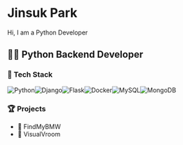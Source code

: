 # Jinsuk Park

Hi, I am a Python Developer

## 🧑‍💻 Python Backend Developer


### 🚀 Tech Stack
![Python](https://img.shields.io/badge/-Python-3776AB?logo=python&logoColor=white)![Django](https://img.shields.io/badge/-Django-092E20?logo=django&logoColor=white)![Flask](https://img.shields.io/badge/-Flask-000000?logo=flask&logoColor=white)![Docker](https://img.shields.io/badge/-Docker-2496ED?logo=docker&logoColor=white)![MySQL](https://img.shields.io/badge/-MySQL-4479A1?logo=mysql&logoColor=white)![MongoDB](https://img.shields.io/badge/-MongoDB-47A248?logo=mongodb&logoColor=white)

### 🏆 Projects
- 🚗 FindMyBMW
- 🚙 VisualVroom
